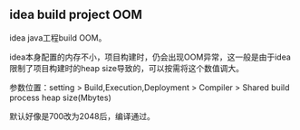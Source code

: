 
## idea build project OOM
idea java工程build OOM。

idea本身配置的内存不小，项目构建时，仍会出现OOM异常，这一般是由于idea限制了项目构建时的heap size导致的，可以按需将这个数值调大。

参数位置：setting > Build,Execution,Deployment > Compiler > Shared build process heap size(Mbytes)

默认好像是700改为2048后，编译通过。
